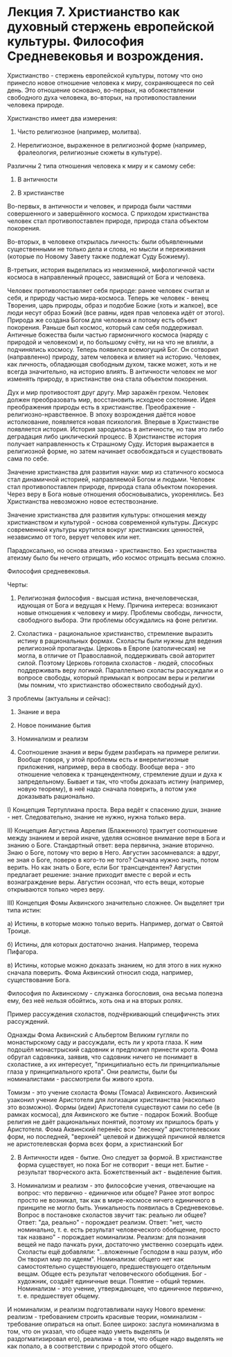 # ﻿Лекция 7. Христианство как духовный стержень европейской культуры. Философия Средневековья и возрождения.

Христианство - стержень европейской культуры, потому что оно принесло новое отношение человека к миру, сохраняющееся по сей день. Это отношение основано, во-первых, на обожествлении свободного духа человека, во-вторых, на противопоставлении человека природе.

Христианство имеет два измерения:

1)	Чисто религиозное (например, молитва).

2)	Нерелигиозное, выраженное в религиозной форме (например, фралеология, религиозные сюжеты в культуре).

Различны 2 типа отношения человека к миру и к самому себе:

1)	В античности

2)	В христианстве

Во-первых, в античности и человек, и природа были частями совершенного и завершённого космоса.
С приходом христианства человек стал противопоставлен природе, природа стала объектом покорения.

Во-вторых, в человеке открылась личность: были объявленными существенными не только дела и слова, но мысли и переживания (которые по Новому Завету также подлежат Суду Божиему).

В-третьих, история выделилась из неизменной, мифологичной части космоса в направленный процесс, зависящий от Бога и человека.

Человек противопоставляет себя природе: ранее человек считал и себя, и природу частью мира-космоса. Теперь же человек - венец Творения, царь природы, образ и подобие Божие (хоть и жалкое), все люди несут образ Божий (все равны, идея прав человека идёт от этого). Природа же создана Богом для человека и потому есть объект покорения.
Раньше был космос, который сам себя поддерживал. Античные божества были частью гармоничного космоса (наряду с природой и человеком) и, по большому счёту, ни на что не влияли, а подчинялись космосу. Теперь появился всемогущий Бог. Он сотворил (направленно) природу, затем человека и влияет на историю. Человек, как личность, обладающая свободным духом, также может, хоть и не всегда значительно, на историю влиять. В античности человек не мог изменять природу, в христианстве она стала объектом покорения.


Дух и мир противостоят друг другу. Мир заражён грехом. Человек должен преобразовать мир, восстановить исходное состояние. Идея преображения природы есть в христианстве. Преображение - религиозно-нравственное. В эпоху возрождения даётся новое истолкование, появляется новая психология. Впервые в Христианстве появляется история. История зародилась в античности, но там это либо деградация либо циклический процесс. В Христианстве история получает направленность к Страшному Суду. История выражается в религиозной форме, но затем начинает освобождаться и существовать сама по себе.

Значение христианства для развития науки: мир из статичного космоса стал динамичной историей, направляемой Богом и людьми. Человек стал противопоставлен природе, природа стала объектом покорения. Через веру в Бога новые отношения обосновывались, укоренялись. Без Христианства невозможно новое естествознание.

Значение христианства для развития культуры: отношения между христианством и культурой - основа современной культуры. Дискурс современной культуры крутится вокруг христианских ценностей, независимо от того, верует человек или нет.

Парадоксально, но основа атеизма - христианство.
Без христианства атеизму было бы нечего отрицать, ибо космос отрицать весьма сложно.


Философия средневековья. 

Черты:

1)	Религиозная философия - высшая истина, внечеловеческая, идующая от Бога и ведущая к Нему. Причина интереса: возникают новые отношения к человеку и миру. Проблемы свободы, личности, свободного выбора. Эти проблемы обсуждались на фоне религии.

2)	Схоластика - рациональное христианство, стремление выразить истину в рациональных формах. 
Схоласты были нужны для ведения религиозной пропаганды. Церковь в Европе (католическая) не могла, в отличие от Православной, поддерживать свой авторитет силой. Поэтому Церковь готовила схоластов - людей, способных поддерживать веру логикой. Параллельно схоласты рассуждали и о вопросе свободы, который примыкал к вопросам веры и религии (мы помним, что христианство обожествило свободный дух).

3 проблемы (актуальны и сейчас):

1)	Знание и вера

2)	Новое понимание бытия

3)	Номинализм и реализм


1) Соотношение знания и веры будем разбирать на примере религии. Вообще говоря, у этой проблемы есть и внерелигиозные приложения, например, вера в свободу. Вообще вера - это отношение человека к транцендентному, стремление души и духа к запредельному. Бывает и так, что чтобы доказать истину (например, новую теорему), в неё надо сначала поверить, а потом уже доказывать рационально.

I)	Концепция Тертуллиана проста. Вера ведёт к спасению души, знание - нет. Следовательно, знание не нужно, нужна только вера.

II)	Концепция Августина Аврелия (Блаженного) трактует соотношение между знанием и верой иначе, уделяя основное внимание вере в Бога и знанию о Боге. Стандартный ответ: вера первична, знание вторично. Знаю о Боге, потому что верю в Него. Августин засомневался: а вдруг, не зная о Боге, поверю в кого-то не того? Сначала нужно знать, потом верить. Но как знать о Боге, если Бог трансцендентен? Августин предлагает решение: знание приходит вместе с верой и есть вознаграждение веры. Августин осознал, что есть вещи, которые открываются только через веру.

III)	Концепция Фомы Аквинского значительно сложнее. Он выделяет три типа истин:

а) Истины, в которые можно только верить. Например, догмат о Святой Троице.

б) Истины, для которых достаточно знания. Например, теорема Пифагора.

в) Истины, которые можно доказать знанием, но для этого в них нужно сначала поверить. Фома Аквинский относил сюда, например, существование Бога.

Философия по Аквинскому - служанка богословия, она весьма полезна ему, без неё нельзя обойтись, хоть она и на вторых ролях.

Пример рассуждения схоластов, подчёркивающий специфичнсть этих рассуждений.

Однажды Фома Аквинский с Альбертом Великим гугляли по монастырскому саду и рассуждали, есть ли у крота глаза. К ним подошёл монастрыский садовник и предложил принести крота. Фома обругал садовника, заявив, что садовник ничего не понимает в схоластике, а их интересует, "принципиально есть ли принципиальные глаза у принципиального крота". Они реалисты, были бы номиналистами - рассмотрели бы живого крота.

Томизм - это учение схоласта Фомы (Томаса) Аквинского.
Аквинский узаконил учение Аристотеля для логизации христианства (насколько это возможно). Формы (идеи) Аристотеля существуют сами по себе (в рамках космоса), для Аквинского же бытие - подарок Божий. Вообще религия не даёт рациональных понятий, поэтому их пришлось брать у Аристотеля. Фома Аквинский перенёс всю "лесенку" аристотелевских форм, но последней, "верхней" целевой и движущей причиной является не аристотелевская форма всех форм, а христианский Бог

2) В Античности идея - бытие. Оно следует за формой. В христианстве форма существует, но пока Бог не сотворит - вещи нет. Бытие - результат творческого акта. Божетственный акт - выделение бытия.

3) Номинализм и реализм - это философсие учения, отвечающие на вопрос: что первично - единичное или общее? Ранее этот вопрос просто не возникал, так как в мире-космосе ничего единичного в принципе не могло быть. Уникальность появилась в Средневековье. Вопрос в постановке схоластов звучит так: реально ли общее? Ответ: "да, реально" - порождает реализм. Ответ: "нет, чисто номинально, т. е. есть результат человеческого обобщение, просто так названо" - порождает номинализм.
Реализм: для познания вещей не падо пачкать руки, достаточно умственно созерцать идеи. Схоласты ещё добавляли: "...вложенные Господом в наш разум, ибо Он творил мир по идеям".
Номинализм: общего нет как самостоятельно существующего, предшествующего отдельным вещам. Общее есть результат человеческого обобщения. Бог - художник, создаёт единичные вещи. Понятие – общий термин. Номинализм - это учение, утверждающее, что единичное первично, т. е. предшествует общему.

И номинализм, и реализм подготавливали науку Нового времени: реализм - требованием строить красивые теории, номинализм - требование опираться на опыт.
Более широко: заслуга номинализма в том, что он указал, что общее надо уметь выделять (и раздогматизировал его), реализма - в том, что общее надо выделять не как попало, а в соответствии с природой этого общего.



